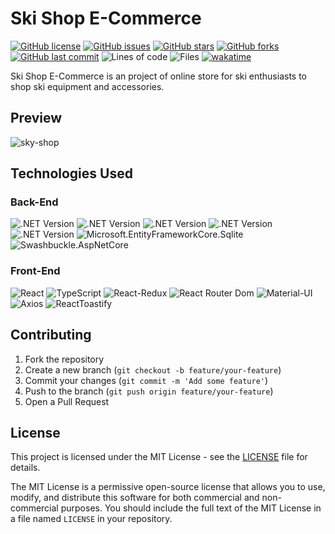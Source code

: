 # Ski Shop E-Commerce

[![GitHub license](https://img.shields.io/github/license/ricardocardoso-dev/ski-shop-e-commerce?color=brightgreen)](https://github.com/ricardocardoso-dev/ski-shop-e-commerce/blob/main/LICENSE)
[![GitHub issues](https://img.shields.io/github/issues/ricardocardoso-dev/ski-shop-e-commerce?color=brightgreen)](https://github.com/ricardocardoso-dev/ski-shop-e-commerce/issues)
[![GitHub stars](https://img.shields.io/github/stars/ricardocardoso-dev/ski-shop-e-commerce?color=brightgreen)](https://github.com/ricardocardoso-dev/ski-shop-e-commerce/stargazers)
[![GitHub forks](https://img.shields.io/github/forks/ricardocardoso-dev/ski-shop-e-commerce?color=brightgreen)](https://github.com/ricardocardoso-dev/ski-shop-e-commerce/network)
[![GitHub last commit](https://img.shields.io/github/last-commit/ricardocardoso-dev/ski-shop-e-commerce?color=brightgreen)](https://github.com/ricardocardoso-dev/ski-shop-e-commerce/commits/main)
![Lines of code](https://tokei.rs/b1/github/ricardocardoso-dev/ski-shop-e-commerce?category=code)
![Files](https://tokei.rs/b1/github/ricardocardoso-dev/ski-shop-e-commerce?category=files)
[![wakatime](https://wakatime.com/badge/user/957be417-f277-4ae4-a449-e6bc5785d785/project/5f5f577b-e883-45af-b0ee-f72f4d4fef38.svg)](https://wakatime.com/badge/user/957be417-f277-4ae4-a449-e6bc5785d785/project/5f5f577b-e883-45af-b0ee-f72f4d4fef38)

Ski Shop E-Commerce is an project of online store for ski enthusiasts to shop ski equipment and accessories.

## Preview 
![sky-shop](https://github.com/ricardocardoso-dev/ski-shop-e-commerce/assets/34285579/6a9d5bf8-8062-4342-a41b-ddbbf9b9d6ab)

## Technologies Used

<h3>Back-End</h3>  

![.NET Version](https://img.shields.io/badge/.NET_Core-8.0-purple)
![.NET Version](https://img.shields.io/badge/CSharp-12.0-purple)
![.NET Version](https://img.shields.io/badge/EF_Core-8.0.1-purple)
![.NET Version](https://img.shields.io/badge/MS_Identity-8.0.2-purple)
![.NET Version](https://img.shields.io/badge/JWT_Bearer-8.0.2-purple)
![Microsoft.EntityFrameworkCore.Sqlite](https://img.shields.io/badge/EF_Sqlite-8.0.1-purple)
![Swashbuckle.AspNetCore](https://img.shields.io/badge/Swashbuckle_Swagger-6.5.0-darkgreen)
  
<h3>Front-End</h3>  

![React](https://img.shields.io/badge/React-18.2.0-blue)
![TypeScript](https://img.shields.io/badge/TypeScript-4.9.5-blue)
![React-Redux](https://img.shields.io/badge/React--Redux-9.1.0-blue)
![React Router Dom](https://img.shields.io/badge/React%20Router%20Dom-6.16.0-blue)
![Material-UI](https://img.shields.io/badge/Material--UI-5.14.4-blue)
![Axios](https://img.shields.io/badge/Axios-1.5.0-blue)
![ReactToastify](https://img.shields.io/badge/React_Toastify-9.1.3-blue)

## Contributing

1. Fork the repository
2. Create a new branch (`git checkout -b feature/your-feature`)
3. Commit your changes (`git commit -m 'Add some feature'`)
4. Push to the branch (`git push origin feature/your-feature`)
5. Open a Pull Request


## License

This project is licensed under the MIT License - see the [LICENSE](LICENSE) file for details.

The MIT License is a permissive open-source license that allows you to use, modify, and distribute this software for both commercial and non-commercial purposes. You should include the full text of the MIT License in a file named `LICENSE` in your repository.
